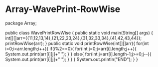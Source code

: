 # Array-WavePrint-RowWise
package Array;

public class WavePrintRowWise {
    public static void main(String[] args) {
        int[][]arr={{11,12,13,14},{21,22,23,24},{31,32,33,34},{41,42,43,44}};
        printRowWise(arr);
    }
    public static void printRowWise(int[][]arr){
        for(int i=0;i<arr.length;i++){
            if(i%2==0){
                for(int j=0;j<arr[i].length;j++){
                    System.out.print(arr[i][j]+" ");
                }
            }
            else{
                for(int j=arr[i].length-1;j>=0;j--){
                    System.out.print(arr[i][j]+" ");
                }
            }
        }
        System.out.println("END");
    }
}
